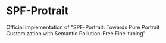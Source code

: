 # SPF-Protrait
Official implementation of "SPF-Portrait: Towards Pure Portrait Customization with Semantic Pollution-Free Fine-tuning"
